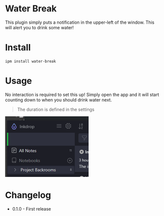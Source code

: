 # Water Break
This plugin simply puts a notification in the upper-left of the window. This will alert you to drink some water!

# Install
```
ipm install water-break
```

# Usage
No interaction is required to set this up! Simply open the app and it will start counting down to when you should drink water next.
> The duration is defined in the settings

![Demonstration GIF](/~images/demonstration.gif)

# Changelog
- 0.1.0 - First release